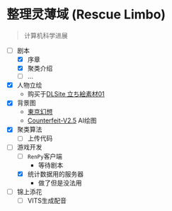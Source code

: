 # 整理灵薄域 (Rescue Limbo)

> 计算机科学进展

- [ ] 剧本
  - [x] 序章
  - [x] 聚类介绍
  - [ ] ...
- [x] 人物立绘
  - 购买于[DLSite 立ち絵素材01](https://www.dlsite.com/home/work/=/product_id/RJ401991.html)
- [x] 背景图
  - [東京幻想](https://www.pixiv.net/users/170125)
  - [Counterfeit-V2.5](https://huggingface.co/gsdf/Counterfeit-V2.5) AI绘图
- [x] 聚类算法
  - [ ] 上传代码
- [ ] 游戏开发
  - [ ] `RenPy`客户端
    - 等待剧本
  - [x] 统计数据用的服务器
    - 做了但是没法用
- [ ] 锦上添花
  - [ ] VITS生成配音
